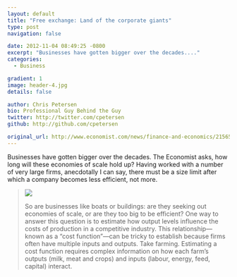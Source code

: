 ```yaml
---
layout: default
title: "Free exchange: Land of the corporate giants"
type: post
navigation: false

date: 2012-11-04 08:49:25 -0800
excerpt: "Businesses have gotten bigger over the decades...."
categories:
  - Business

gradient: 1
image: header-4.jpg
details: false

author: Chris Petersen
bio: Professional Guy Behind the Guy
twitter: http://twitter.com/cpetersen
github: http://github.com/cpetersen

original_url: http://www.economist.com/news/finance-and-economics/21565609-economies-scale-run-out-certain-point-largest-firms-america-may-be
---
```



Businesses have gotten bigger over the decades. The Economist asks, how long will these economies of scale hold up? Having worked with a number of very large firms, anecdotally I can say, there must be a size limit after which a company becomes less efficient, not more.

 >  ![](/attachments/00f5e0263d8d0d9955c87e684fa52b04/image.png)  
 > 
 >  So are businesses like boats or buildings: are they seeking out economies of scale, or are they too big to be efficient? One way to answer this question is to estimate how output levels influence the costs of production in a competitive industry. This relationship—known as a “cost function”—can be tricky to establish because firms often have multiple inputs and outputs. Take farming. Estimating a cost function requires complex information on how each farm’s outputs (milk, meat and crops) and inputs (labour, energy, feed, capital) interact. 

